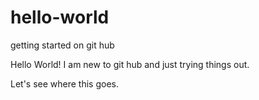 # hello-world
getting started on git hub

Hello World! I am new to git hub and just trying things out. 

Let's see where this goes.
